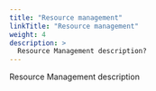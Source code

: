 ```yaml
---
title: "Resource management"
linkTitle: "Resource management"
weight: 4
description: >
  Resource Management description? 
---
```


Resource Management description
